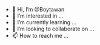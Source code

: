 - 👋 Hi, I’m @Boytawan
- 👀 I’m interested in ...
- 🌱 I’m currently learning ...
- 💞️ I’m looking to collaborate on ...
- 📫 How to reach me ...

<!---
Boytawan/Boytawan is a ✨ special ✨ repository because its `README.md` (this file) appears on your GitHub profile.
You can click the Preview link to take a look at your changes.
--->
